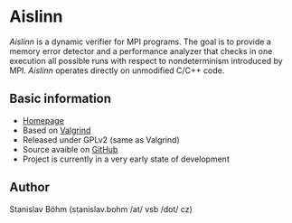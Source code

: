 # Aislinn

*Aislinn* is a dynamic verifier for MPI programs.
The goal is to provide a memory error detector and a performance analyzer
that checks in one execution all possible runs with respect to nondeterminism introduced by MPI.
*Aislinn* operates directly on unmodified C/C++ code.

## Basic information

* [Homepage](http://verif.cs.vsb.cz/aislinn)
* Based on [Valgrind](http://valgrind.org)
* Released under GPLv2 (same as Valgrind)
* Source avaible on [GitHub](https://github.com/spirali/aislinn)
* Project is currently in a very early state of development

## Author

Stanislav Böhm (stanislav.bohm /at/ vsb  /dot/ cz)
